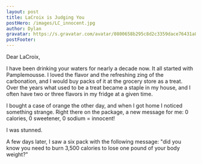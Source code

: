 ```yaml
---
layout: post
title: LaCroix is Judging You
postHero: /images/LC_innocent.jpg
author: Dylan
gravatar: https://s.gravatar.com/avatar/0800658b295c8d2c3359dace76431a8e?s=80
postFooter:
---
```


Dear LaCroix,

I have been drinking your waters for nearly a decade now. It all started with Pamplemousse.  I loved the flavor and the refreshing zing of the carbonation, and I would buy packs of it at the grocery store as a treat.  Over the years what used to be a treat became a staple in my house, and I often have two or three flavors in my fridge at a given time.

I bought a case of orange the other day, and when I got home I noticed something strange.  Right there on the package, a new message for me: 0 calories, 0 sweetener, 0 sodium = innocent!

I was stunned.

A few days later, I saw a six pack with the following message: "did you know you need to burn 3,500 calories to lose one pound of your body weight?"